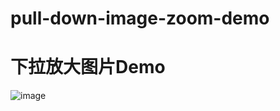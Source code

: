 # pull-down-image-zoom-demo
# 下拉放大图片Demo
![image](http://github.com/kaqijiang/pull-down-image-zoom-demo/raw/master/image_folder/demo1.gif)